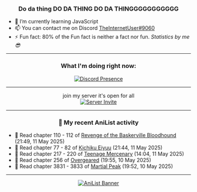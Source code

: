 <div align="center">

### Do da thing DO DA THING DO DA THINGGGGGGGGGGG
</div>

- 🌱 I’m currently learning JavaScript
- 📫 You can contact me on Discord [TheInternetUser#9060](https://discord.com/users/534117072796385300)
- ⚡ Fun fact: 80% of the Fun fact is neither a fact nor fun. _Statistics by me 😎_
<hr>

<div align="center">

### What I'm doing right now:
[![Discord Presence](https://lanyard.cnrad.dev/api/534117072796385300)](https://discord.com/users/534117072796385300)
<hr>

join my server it's open for all <br>
[![Server Invite](https://invidget.switchblade.xyz/bfYgVHxrSs)](https://discord.gg/bfYgVHxrSs)

<hr>
  
### 🌸 My recent AniList activity

</div>

<!-- ANILIST_ACTIVITY:start -->

-   📖 Read chapter 110 - 112 of [Revenge of the Baskerville Bloodhound](https://anilist.co/manga/163824) (21:49, 11 May 2025)
-   📖 Read chapter 77 - 82 of [Kichiku Eiyuu](https://anilist.co/manga/139415) (21:44, 11 May 2025)
-   📖 Read chapter 217 - 220 of [Teenage Mercenary](https://anilist.co/manga/126297) (14:04, 11 May 2025)
-   📖 Read chapter 256 of [Overgeared](https://anilist.co/manga/117460) (19:55, 10 May 2025)
-   📖 Read chapter 3831 - 3833 of [Martial Peak](https://anilist.co/manga/104494) (19:52, 10 May 2025)

<!-- ANILIST_ACTIVITY:end -->
<hr>

<div align="center">

[![AniList Banner](https://img.anili.st/User/929966)](https://anilist.co/user/TheInternetUser)

<!-- ![Profile views](https://gpvc.arturio.dev/TheInternetUse7) Since 2023-01-09 -->
<br>


</div>
